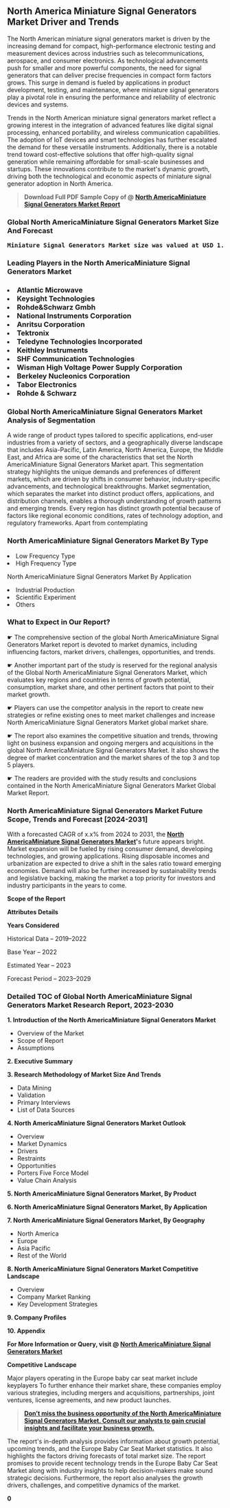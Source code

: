 <p> <h2>North America Miniature Signal Generators Market Driver and Trends</h2><p>The North American miniature signal generators market is driven by the increasing demand for compact, high-performance electronic testing and measurement devices across industries such as telecommunications, aerospace, and consumer electronics. As technological advancements push for smaller and more powerful components, the need for signal generators that can deliver precise frequencies in compact form factors grows. This surge in demand is fueled by applications in product development, testing, and maintenance, where miniature signal generators play a pivotal role in ensuring the performance and reliability of electronic devices and systems.</p><p>Trends in the North American miniature signal generators market reflect a growing interest in the integration of advanced features like digital signal processing, enhanced portability, and wireless communication capabilities. The adoption of IoT devices and smart technologies has further escalated the demand for these versatile instruments. Additionally, there is a notable trend toward cost-effective solutions that offer high-quality signal generation while remaining affordable for small-scale businesses and startups. These innovations contribute to the market's dynamic growth, driving both the technological and economic aspects of miniature signal generator adoption in North America.</p></p><blockquote id="" class=""><strong>Download Full PDF Sample Copy of @&nbsp;<a href="https://www.verifiedmarketreports.com/download-sample/?rid=418780&utm_source=GitHub-Jan&utm_medium=280" target="_blank">North AmericaMiniature Signal Generators Market Report</a>&nbsp;&nbsp;</strong></blockquote><h3 id="" class=""><strong>Global&nbsp;North AmericaMiniature Signal Generators Market Size And Forecast</strong></h3><pre class="reader-text-block__code-block"><strong>Miniature Signal Generators Market size was valued at USD 1.5 Billion in 2022 and is projected to reach USD 3.2 Billion by 2030, growing at a CAGR of 10.2% from 2024 to 2030.</strong></pre><h3 id="" class="">Leading Players in the&nbsp;North AmericaMiniature Signal Generators Market</h3><h3 class=""></Li><Li>Atlantic Microwave</Li><Li> Keysight Technologies</Li><Li> Rohde&Schwarz Gmbh</Li><Li> National Instruments Corporation</Li><Li> Anritsu Corporation</Li><Li> Tektronix</Li><Li> Teledyne Technologies Incorporated</Li><Li> Keithley Instruments</Li><Li> SHF Communication Technologies</Li><Li> Wisman High Voltage Power Supply Corporation</Li><Li> Berkeley Nucleonics Corporation</Li><Li> Tabor Electronics</Li><Li> Rohde & Schwarz</h3><h3 id="" class="">Global&nbsp;North AmericaMiniature Signal Generators Market Analysis of Segmentation</h3><p id="" class="">A wide range of product types tailored to specific applications, end-user industries from a variety of sectors, and a geographically diverse landscape that includes Asia-Pacific, Latin America, North America, Europe, the Middle East, and Africa are some of the characteristics that set the North AmericaMiniature Signal Generators Market apart. This segmentation strategy highlights the unique demands and preferences of different markets, which are driven by shifts in consumer behavior, industry-specific advancements, and technological breakthroughs. Market segmentation, which separates the market into distinct product offers, applications, and distribution channels, enables a thorough understanding of growth patterns and emerging trends. Every region has distinct growth potential because of factors like regional economic conditions, rates of technology adoption, and regulatory frameworks. Apart from contemplating</p><h3 id="" class="">North AmericaMiniature Signal Generators Market&nbsp;By Type</h3><p></Li><Li>Low Frequency Type</Li><Li> High Frequency Type</p><div class="" data-test-id=""><p>North AmericaMiniature Signal Generators Market&nbsp;By Application</p></div><p class=""></Li><Li>Industrial Production</Li><Li> Scientific Experiment</Li><Li> Others</p><div class="" data-test-id=""><h3><span class="">What to Expect in Our Report?</span></h3></div><div class="" data-test-id=""><p><span class="">☛ The comprehensive section of the global North AmericaMiniature Signal Generators Market report is devoted to market dynamics, including influencing factors, market drivers, challenges, opportunities, and trends.</span></p></div><div class="" data-test-id=""><p><span class="">☛ Another important part of the study is reserved for the regional analysis of the Global North AmericaMiniature Signal Generators Market, which evaluates key regions and countries in terms of growth potential, consumption, market share, and other pertinent factors that point to their market growth.</span></p></div><div class="" data-test-id=""><p><span class="">☛ Players can use the competitor analysis in the report to create new strategies or refine existing ones to meet market challenges and increase North AmericaMiniature Signal Generators Market global market share.</span></p></div><div class="" data-test-id=""><p><span class="">☛ The report also examines the competitive situation and trends, throwing light on business expansion and ongoing mergers and acquisitions in the global North AmericaMiniature Signal Generators Market. It also shows the degree of market concentration and the market shares of the top 3 and top 5 players.</span></p></div><div class="" data-test-id=""><p><span class="">☛ The readers are provided with the study results and conclusions contained in the North AmericaMiniature Signal Generators Market Global Market Report.</span></p></div><div class="" data-test-id=""><h3><span class="">North AmericaMiniature Signal Generators Market Future Scope, Trends and Forecast [2024-2031]</span></h3></div><div class="" data-test-id=""><p><span class="">With a forecasted CAGR of x.x% from 2024 to 2031, the <strong><a href="https://www.verifiedmarketreports.com/download-sample/?rid=418780&utm_source=GitHub-Jan&utm_medium=280" target="_blank">North AmericaMiniature Signal Generators Market</a>'</strong>s future appears bright. Market expansion will be fueled by rising consumer demand, developing technologies, and growing applications. Rising disposable incomes and urbanization are expected to drive a shift in the sales ratio toward emerging economies. Demand will also be further increased by sustainability trends and legislative backing, making the market a top priority for investors and industry participants in the years to come.</span></p><p id="ember66" class="ember-view reader-text-block__paragraph"><strong>Scope of the Report</strong></p><p id="ember67" class="ember-view reader-text-block__paragraph"><strong>Attributes Details</strong></p><p id="ember68" class="ember-view reader-text-block__paragraph"><strong>Years Considered</strong></p><p id="ember69" class="ember-view reader-text-block__paragraph">Historical Data &ndash; 2019&ndash;2022</p><p id="ember70" class="ember-view reader-text-block__paragraph">Base Year &ndash; 2022</p><p id="ember71" class="ember-view reader-text-block__paragraph">Estimated Year &ndash; 2023</p><p id="ember72" class="ember-view reader-text-block__paragraph">Forecast Period &ndash; 2023&ndash;2029</p></div><h3 id="" class="">Detailed TOC of Global North AmericaMiniature Signal Generators Market Research Report, 2023-2030</h3><p id="" class=""><strong>1. Introduction of the North AmericaMiniature Signal Generators Market</strong></p><ul><li>Overview of the Market</li><li>Scope of Report</li><li>Assumptions</li></ul><p id="" class=""><strong>2. Executive Summary</strong></p><p id="" class=""><strong>3. Research Methodology of Market Size And Trends</strong></p><ul><li>Data Mining</li><li>Validation</li><li>Primary Interviews</li><li>List of Data Sources</li></ul><p id="" class=""><strong>4. North AmericaMiniature Signal Generators Market Outlook</strong></p><ul><li>Overview</li><li>Market Dynamics</li><li>Drivers</li><li>Restraints</li><li>Opportunities</li><li>Porters Five Force Model</li><li>Value Chain Analysis</li></ul><p id="" class=""><strong>5. North AmericaMiniature Signal Generators Market, By Product</strong></p><p id="" class=""><strong>6. North AmericaMiniature Signal Generators Market, By Application</strong></p><p id="" class=""><strong>7. North AmericaMiniature Signal Generators Market, By Geography</strong></p><ul><li>North America</li><li>Europe</li><li>Asia Pacific</li><li>Rest of the World</li></ul><p id="" class=""><strong>8. North AmericaMiniature Signal Generators Market Competitive Landscape</strong></p><ul><li>Overview</li><li>Company Market Ranking</li><li>Key Development Strategies</li></ul><p id="" class=""><strong>9. Company Profiles</strong></p><p id="" class=""><strong>10. Appendix</strong></p><p><strong>For More Information or Query, visit&nbsp;@ <a href="https://www.verifiedmarketreports.com/product/miniature-signal-generators-market/" target="_blank">North AmericaMiniature Signal Generators Market</a></strong></p><p id="ember61" class="ember-view reader-text-block__paragraph"><strong>Competitive Landscape</strong></p><p id="ember62" class="ember-view reader-text-block__paragraph">Major players operating in the Europe baby car seat market include keyplayers To further enhance their market share, these companies employ various strategies, including mergers and acquisitions, partnerships, joint ventures, license agreements, and new product launches.</p><blockquote id="ember63" class="ember-view reader-text-block__blockquote"><strong><a href="https://www.verifiedmarketreports.com/download-sample/?rid=418780&utm_source=GitHub-Jan&utm_medium=280" target="_blank">Don&rsquo;t miss the business opportunity of the North AmericaMiniature Signal Generators Market. Consult our analysts to gain crucial insights and facilitate your business growth.</a></strong></blockquote><p id="ember64" class="ember-view reader-text-block__paragraph">The report's in-depth analysis provides information about growth potential, upcoming trends, and the Europe Baby Car Seat Market statistics. It also highlights the factors driving forecasts of total market size. The report promises to provide recent technology trends in the Europe Baby Car Seat Market along with industry insights to help decision-makers make sound strategic decisions. Furthermore, the report also analyses the growth drivers, challenges, and competitive dynamics of the market.</p><p class="ember-view reader-text-block__paragraph"><strong>0</strong></p>
